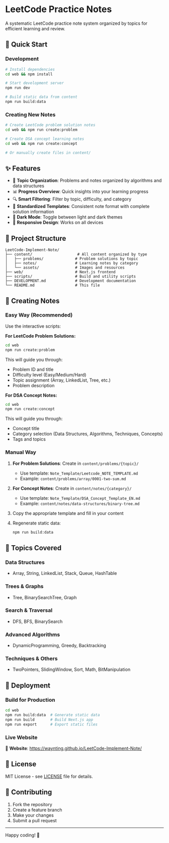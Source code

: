 # LeetCode Practice Notes

A systematic LeetCode practice note system organized by topics for efficient learning and review.

## 🚀 Quick Start

### Development

```bash
# Install dependencies
cd web && npm install

# Start development server
npm run dev

# Build static data from content
npm run build:data
```

### Creating New Notes

```bash
# Create LeetCode problem solution notes
cd web && npm run create:problem

# Create DSA concept learning notes  
cd web && npm run create:concept

# Or manually create files in content/
```

## ✨ Features

- 📁 **Topic Organization**: Problems and notes organized by algorithms and data structures
- 📊 **Progress Overview**: Quick insights into your learning progress
- 🔍 **Smart Filtering**: Filter by topic, difficulty, and category
- 📝 **Standardized Templates**: Consistent note format with complete solution information
- 🌙 **Dark Mode**: Toggle between light and dark themes
- 📱 **Responsive Design**: Works on all devices

## 📁 Project Structure

```
LeetCode-Implement-Note/
├── content/                    # All content organized by type
│   ├── problems/              # Problem solutions by topic
│   ├── notes/                 # Learning notes by category
│   └── assets/                # Images and resources
├── web/                       # Next.js frontend
├── scripts/                   # Build and utility scripts
├── DEVELOPMENT.md             # Development documentation
└── README.md                  # This file
```

## 📝 Creating Notes

### Easy Way (Recommended)

Use the interactive scripts:

**For LeetCode Problem Solutions:**
```bash
cd web
npm run create:problem
```

This will guide you through:
- Problem ID and title
- Difficulty level (Easy/Medium/Hard)
- Topic assignment (Array, LinkedList, Tree, etc.)
- Problem description

**For DSA Concept Notes:**
```bash
cd web
npm run create:concept
```

This will guide you through:
- Concept title
- Category selection (Data Structures, Algorithms, Techniques, Concepts)
- Tags and topics

### Manual Way

1. **For Problem Solutions**: Create in `content/problems/{topic}/`
   - Use template: `Note_Template/Leetcode_NOTE_TEMPLATE.md`
   - Example: `content/problems/array/0001-two-sum.md`

2. **For Concept Notes**: Create in `content/notes/{category}/`
   - Use template: `Note_Template/DSA_Concept_Template_EN.md`
   - Example: `content/notes/data-structures/binary-tree.md`

3. Copy the appropriate template and fill in your content

4. Regenerate static data:
   ```bash
   npm run build:data
   ```

## 🎯 Topics Covered

### Data Structures
- Array, String, LinkedList, Stack, Queue, HashTable

### Trees & Graphs  
- Tree, BinarySearchTree, Graph

### Search & Traversal
- DFS, BFS, BinarySearch

### Advanced Algorithms
- DynamicProgramming, Greedy, Backtracking

### Techniques & Others
- TwoPointers, SlidingWindow, Sort, Math, BitManipulation

## 🚀 Deployment

### Build for Production

```bash
cd web
npm run build:data  # Generate static data
npm run build       # Build Next.js app
npm run export      # Export static files
```

### Live Website

📱 **Website**: https://waynting.github.io/LeetCode-Implement-Note/

## 📄 License

MIT License - see [LICENSE](LICENSE) file for details.

## 🤝 Contributing

1. Fork the repository
2. Create a feature branch
3. Make your changes
4. Submit a pull request

---

Happy coding! 🎯

